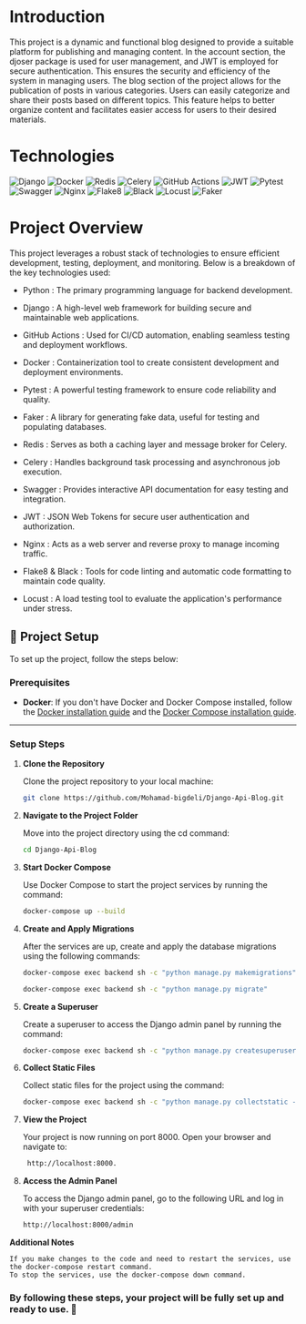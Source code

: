 <h1>Introduction</h1>
This project is a dynamic and functional blog designed to provide a suitable platform for publishing and managing content. In the account section, the djoser package is used for user management, and JWT is employed for secure authentication. This ensures the security and efficiency of the system in managing users.
The blog section of the project allows for the publication of posts in various categories. Users can easily categorize and share their posts based on different topics. This feature helps to better organize content and facilitates easier access for users to their desired materials.

<h1>Technologies</h1>

![Django](https://img.shields.io/badge/Django-092E20?style=for-the-badge&logo=django&logoColor=white)
![Docker](https://img.shields.io/badge/Docker-2496ED?style=for-the-badge&logo=docker&logoColor=white)
![Redis](https://img.shields.io/badge/Redis-DC382D?style=for-the-badge&logo=redis&logoColor=white)
![Celery](https://img.shields.io/badge/Celery-37814A?style=for-the-badge&logo=celery&logoColor=white)
![GitHub Actions](https://img.shields.io/badge/GitHub_Actions-2088FF?style=for-the-badge&logo=github-actions&logoColor=white)
![JWT](https://img.shields.io/badge/JWT-000000?style=for-the-badge&logo=json-web-tokens&logoColor=white)
![Pytest](https://img.shields.io/badge/Pytest-0A9EDC?style=for-the-badge&logo=pytest&logoColor=white)
![Swagger](https://img.shields.io/badge/Swagger-85EA2D?style=for-the-badge&logo=swagger&logoColor=white)
![Nginx](https://img.shields.io/badge/Nginx-009639?style=for-the-badge&logo=nginx&logoColor=white)
![Flake8](https://img.shields.io/badge/Flake8-000000?style=for-the-badge&logo=flake8&logoColor=white)
![Black](https://img.shields.io/badge/Black-000000?style=for-the-badge&logo=black&logoColor=white)
![Locust](https://img.shields.io/badge/Locust-000000?style=for-the-badge&logo=locust&logoColor=white)
![Faker](https://img.shields.io/badge/Faker-000000?style=for-the-badge&logo=faker&logoColor=white)

<h1>Project Overview</h1>
This project leverages a robust stack of technologies to ensure efficient development, testing, deployment, and monitoring. Below is a breakdown of the key technologies used:

- Python : The primary programming language for backend development.

- Django : A high-level web framework for building secure and maintainable web applications.

- GitHub Actions : Used for CI/CD automation, enabling seamless testing and deployment workflows.

- Docker : Containerization tool to create consistent development and deployment environments.

- Pytest : A powerful testing framework to ensure code reliability and quality.

- Faker : A library for generating fake data, useful for testing and populating databases.

- Redis : Serves as both a caching layer and message broker for Celery.

- Celery : Handles background task processing and asynchronous job execution.

- Swagger : Provides interactive API documentation for easy testing and integration.

- JWT : JSON Web Tokens for secure user authentication and authorization.

- Nginx : Acts as a web server and reverse proxy to manage incoming traffic.

- Flake8 & Black : Tools for code linting and automatic code formatting to maintain code quality.

- Locust : A load testing tool to evaluate the application's performance under stress.

## 🚀 Project Setup

To set up the project, follow the steps below:

### Prerequisites
- **Docker**: If you don't have Docker and Docker Compose installed, follow the [Docker installation guide](https://docs.docker.com/get-docker/) and the [Docker Compose installation guide](https://docs.docker.com/compose/install/).

---

### Setup Steps

1. **Clone the Repository**
  
   Clone the project repository to your local machine:

   ```bash
   git clone https://github.com/Mohamad-bigdeli/Django-Api-Blog.git

2. **Navigate to the Project Folder**

    Move into the project directory using the cd command:

    ```bash
    cd Django-Api-Blog
    

3. **Start Docker Compose** 

    Use Docker Compose to start the project services by running the command:

    ```bash
    docker-compose up --build 

4. **Create and Apply Migrations**

    After the services are up, create and apply the database migrations using the following commands:
    ```bash 
    docker-compose exec backend sh -c "python manage.py makemigrations"

    docker-compose exec backend sh -c "python manage.py migrate"

5. **Create a Superuser**

    Create a superuser to access the Django admin panel by running the command:

    ```bash
    docker-compose exec backend sh -c "python manage.py createsuperuser"

6. **Collect Static Files**

    Collect static files for the project using the command:

    ```bash
    docker-compose exec backend sh -c "python manage.py collectstatic --noinput"
    
7. **View the Project**

    Your project is now running on port 8000. Open your browser and navigate to:

   ```bash
    http://localhost:8000.

8. **Access the Admin Panel**

    To access the Django admin panel, go to the following URL and log in with your superuser credentials:

    ```bash
    http://localhost:8000/admin

**Additional Notes**

    If you make changes to the code and need to restart the services, use the docker-compose restart command.
    To stop the services, use the docker-compose down command.

<h3>By following these steps, your project will be fully set up and ready to use. 🎉</h3>

